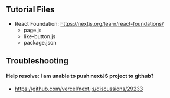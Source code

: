 ## Tutorial Files

- React Foundation: https://nextjs.org/learn/react-foundations/
    - page.js
    - like-button.js
    - package.json


## Troubleshooting

#### Help resolve: I am unable to push nextJS project to github?
- https://github.com/vercel/next.js/discussions/29233